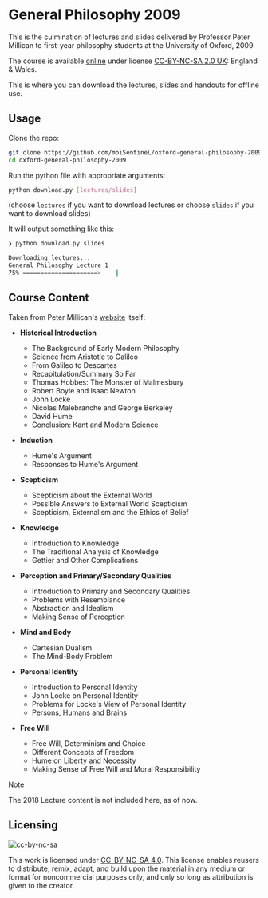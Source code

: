 # General Philosophy 2009
This is the culmination of lectures and slides delivered by Professor Peter Millican to first-year philosophy students at the University of Oxford, 2009.

The course is available [online](https://podcasts.ox.ac.uk/series/general-philosophy) under license [CC-BY-NC-SA 2.0 UK](http://creativecommons.org/licenses/by-nc-sa/2.0/uk/): England & Wales.

This is where you can download the lectures, slides and handouts for offline use. 

## Usage

Clone the repo:

```bash
git clone https://github.com/moiSentineL/oxford-general-philosophy-2009.git
cd oxford-general-philosophy-2009
```

Run the python file with appropriate arguments:

```bash
python download.py [lectures/slides]
```

(choose `lectures` if you want to download lectures or choose `slides` if you want to download slides)

It will output something like this:

```bash
❯ python download.py slides

Downloading lectures...
General Philosophy Lecture 1
75% =====================>    |
```

## Course Content
Taken from Peter Millican's [website](https://www.millican.org/genphil.htm) itself:

- **Historical Introduction**
  - The Background of Early Modern Philosophy
  - Science from Aristotle to Galileo
  - From Galileo to Descartes
  - Recapitulation/Summary So Far
  - Thomas Hobbes: The Monster of Malmesbury
  - Robert Boyle and Isaac Newton
  - John Locke
  - Nicolas Malebranche and George Berkeley
  - David Hume
  - Conclusion: Kant and Modern Science

- **Induction**
  - Hume's Argument
  - Responses to Hume's Argument

- **Scepticism**
  - Scepticism about the External World
  - Possible Answers to External World Scepticism
  - Scepticism, Externalism and the Ethics of Belief

- **Knowledge**
  - Introduction to Knowledge
  - The Traditional Analysis of Knowledge
  - Gettier and Other Complications

- **Perception and Primary/Secondary Qualities**
  - Introduction to Primary and Secondary Qualities
  - Problems with Resemblance
  - Abstraction and Idealism
  - Making Sense of Perception

- **Mind and Body**
  - Cartesian Dualism
  - The Mind-Body Problem

- **Personal Identity**
  - Introduction to Personal Identity
  - John Locke on Personal Identity
  - Problems for Locke's View of Personal Identity
  - Persons, Humans and Brains

- **Free Will**
  - Free Will, Determinism and Choice
  - Different Concepts of Freedom
  - Hume on Liberty and Necessity
  - Making Sense of Free Will and Moral Responsibility

>[!NOTE]
> The 2018 Lecture content is not included here, as of now.

## Licensing

[![cc-by-nc-sa](https://img.shields.io/badge/License-CC%20BY--NC--SA%204.0-lightgrey.svg)](http://creativecommons.org/licenses/by-nc-sa/4.0/)

This work is licensed under [CC-BY-NC-SA 4.0](https://creativecommons.org/licenses/by-nc-sa/4.0/). This license enables reusers to distribute, remix, adapt, and build upon the material in any medium or format for noncommercial purposes only, and only so long as attribution is given to the creator.